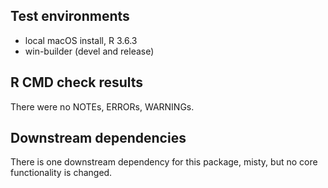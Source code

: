 ## Test environments
* local macOS install, R 3.6.3
* win-builder (devel and release)

## R CMD check results

There were no NOTEs, ERRORs, WARNINGs.

## Downstream dependencies
There is one downstream dependency for this package, misty, but no core
functionality is changed.
